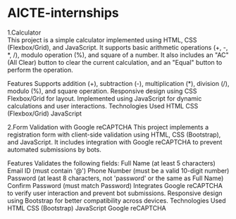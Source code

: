# AICTE-internships

1.Calculator<br>
This project is a simple calculator implemented using HTML, CSS (Flexbox/Grid), and JavaScript. It supports basic arithmetic operations (+, -, *, /), modulo operation (%), and square of a number. It also includes an "AC" (All Clear) button to clear the current calculation, and an "Equal" button to perform the operation.

Features
Supports addition (+), subtraction (-), multiplication (*), division (/), modulo (%), and square operation.
Responsive design using CSS Flexbox/Grid for layout.
Implemented using JavaScript for dynamic calculations and user interactions.
Technologies Used
HTML
CSS (Flexbox/Grid)
JavaScript


2.Form Validation with Google reCAPTCHA
This project implements a registration form with client-side validation using HTML, CSS (Bootstrap), and JavaScript. It includes integration with Google reCAPTCHA to prevent automated submissions by bots.

Features
Validates the following fields:
Full Name (at least 5 characters)
Email ID (must contain '@')
Phone Number (must be a valid 10-digit number)
Password (at least 8 characters, not 'password' or the same as Full Name)
Confirm Password (must match Password)
Integrates Google reCAPTCHA to verify user interaction and prevent bot submissions.
Responsive design using Bootstrap for better compatibility across devices.
Technologies Used
HTML
CSS (Bootstrap)
JavaScript
Google reCAPTCHA

